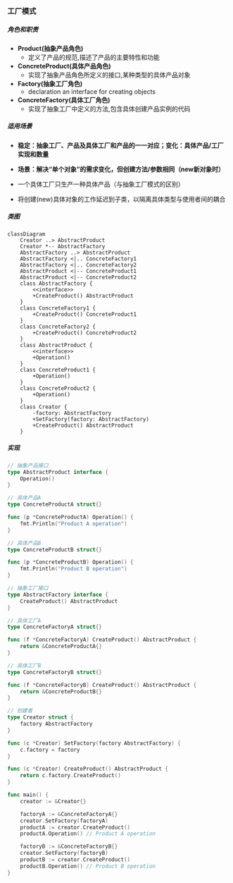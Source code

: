 ### 工厂模式

##### 角色和职责

- **Product(抽象产品角色)**
  - 定义了产品的规范,描述了产品的主要特性和功能
- **ConcreteProduct(具体产品角色)**
  - 实现了抽象产品角色所定义的接口,某种类型的具体产品对象
- **Factory(抽象工厂角色)**
  - declaration an interface for creating objects
- **ConcreteFactory(具体工厂角色)**
  - 实现了抽象工厂中定义的方法,包含具体创建产品实例的代码

##### 适用场景

- **稳定：抽象工厂、产品及具体工厂和产品的一一对应；变化：具体产品/工厂实现和数量**

- **场景：解决“单个对象”的需求变化，但创建方法/参数相同（new新对象时）**

- 一个具体工厂只生产一种具体产品（与抽象工厂模式的区别）

- 将创建(new)具体对象的工作延迟到子类，以隔离具体类型与使用者间的耦合

##### 类图

```mermaid
classDiagram
    Creator ..> AbstractProduct
    Creator *-- AbstractFactory
    AbstractFactory ..> AbstractProduct
    AbstractFactory <|.. ConcreteFactory1
    AbstractFactory <|.. ConcreteFactory2
    AbstractProduct <|-- ConcreteProduct1
    AbstractProduct <|-- ConcreteProduct2
    class AbstractFactory {
        <<interface>>
        +CreateProduct() AbstractProduct
    }
    class ConcreteFactory1 {
        +CreateProduct() ConcreteProduct1
    }
    class ConcreteFactory2 {
        +CreateProduct() ConcreteProduct2 
    }
    class AbstractProduct {
        <<interface>>
        +Operation()
    }
    class ConcreteProduct1 {
        +Operation() 
    }
    class ConcreteProduct2 {
        +Operation()
    }
    class Creator {
        -factory: AbstractFactory
        +SetFactory(factory: AbstractFactory)
        +CreateProduct() AbstractProduct
    }
```

##### 实现

```go
// 抽象产品接口
type AbstractProduct interface {
    Operation()
}

// 具体产品A
type ConcreteProductA struct{}

func (p *ConcreteProductA) Operation() {
    fmt.Println("Product A operation")
}

// 具体产品B
type ConcreteProductB struct{}

func (p *ConcreteProductB) Operation() {
    fmt.Println("Product B operation")
}

// 抽象工厂接口
type AbstractFactory interface {
    CreateProduct() AbstractProduct
}

// 具体工厂A
type ConcreteFactoryA struct{}

func (f *ConcreteFactoryA) CreateProduct() AbstractProduct {
    return &ConcreteProductA{}
}

// 具体工厂B
type ConcreteFactoryB struct{}

func (f *ConcreteFactoryB) CreateProduct() AbstractProduct {
    return &ConcreteProductB{}
}

// 创建者
type Creator struct {
    factory AbstractFactory
}

func (c *Creator) SetFactory(factory AbstractFactory) {
    c.factory = factory
}

func (c *Creator) CreateProduct() AbstractProduct {
    return c.factory.CreateProduct()
}

func main() {
    creator := &Creator{}

    factoryA := &ConcreteFactoryA{}
    creator.SetFactory(factoryA)
    productA := creator.CreateProduct()
    productA.Operation() // Product A operation

    factoryB := &ConcreteFactoryB{}
    creator.SetFactory(factoryB)    
    productB := creator.CreateProduct()
    productB.Operation() // Product B operation
}
```
